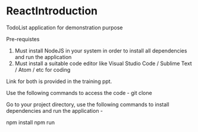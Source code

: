 # ReactIntroduction
TodoList application for demonstration purpose

Pre-requistes 

1. Must install NodeJS in your system in order to install all dependencies and run the application
2. Must install a suitable code editor like Visual Studio Code / Sublime Text / Atom / etc for coding

Link for both is provided in the training ppt.

Use the following commands to access the code -
git clone 

Go to your project directory, use the following commands to install dependencies and run the application - 

npm install
npm run


